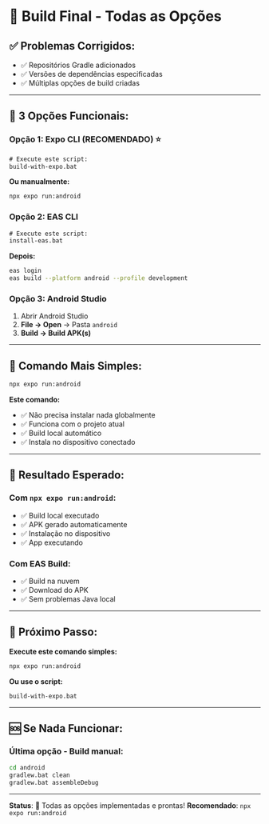 # 🚀 Build Final - Todas as Opções

## ✅ **Problemas Corrigidos:**
- ✅ Repositórios Gradle adicionados
- ✅ Versões de dependências especificadas
- ✅ Múltiplas opções de build criadas

---

## 🎯 **3 Opções Funcionais:**

### **Opção 1: Expo CLI (RECOMENDADO) ⭐**
```cmd
# Execute este script:
build-with-expo.bat
```

**Ou manualmente:**
```bash
npx expo run:android
```

### **Opção 2: EAS CLI**
```cmd
# Execute este script:
install-eas.bat
```

**Depois:**
```bash
eas login
eas build --platform android --profile development
```

### **Opção 3: Android Studio**
1. Abrir Android Studio
2. **File → Open** → Pasta `android`
3. **Build → Build APK(s)**

---

## 🚀 **Comando Mais Simples:**

```bash
npx expo run:android
```

**Este comando:**
- ✅ Não precisa instalar nada globalmente
- ✅ Funciona com o projeto atual
- ✅ Build local automático
- ✅ Instala no dispositivo conectado

---

## 📱 **Resultado Esperado:**

### **Com `npx expo run:android`:**
- ✅ Build local executado
- ✅ APK gerado automaticamente
- ✅ Instalação no dispositivo
- ✅ App executando

### **Com EAS Build:**
- ✅ Build na nuvem
- ✅ Download do APK
- ✅ Sem problemas Java local

---

## 🎯 **Próximo Passo:**

**Execute este comando simples:**
```bash
npx expo run:android
```

**Ou use o script:**
```cmd
build-with-expo.bat
```

---

## 🆘 **Se Nada Funcionar:**

### **Última opção - Build manual:**
```cmd
cd android
gradlew.bat clean
gradlew.bat assembleDebug
```

---

**Status**: 🎯 Todas as opções implementadas e prontas!
**Recomendado**: `npx expo run:android`

